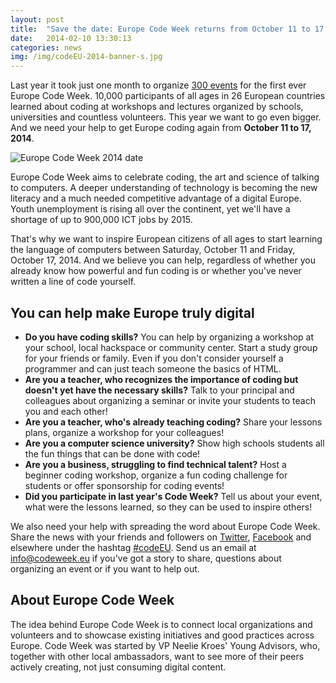 ```yaml
---
layout: post
title:  "Save the date: Europe Code Week returns from October 11 to 17, 2014"
date:   2014-02-10 13:30:13
categories: news
img: /img/codeEU-2014-banner-s.jpg
---
```


Last year it took just one month to organize [300 events](http://codeweek.eu/news/2013/12/01/europe-code-week-2013-infographic.html) for the first ever Europe Code Week. 10,000 participants of all ages in 26 European countries learned about coding at workshops and lectures organized by schools, universities and countless volunteers. This year we want to go even bigger. And we need your help to get Europe coding again from **October 11 to 17, 2014**.

![Europe Code Week 2014 date](/img/codeEU-2014-banner-s.jpg)

Europe Code Week aims to celebrate coding, the art and science of talking to computers. A deeper understanding of technology is becoming the new literacy and a much needed competitive advantage of a digital Europe. Youth unemployment is rising all over the continent, yet we'll have a shortage of up to 900,000 ICT jobs by 2015. 

That's why we want to inspire European citizens of all ages to start learning the language of computers between Saturday, October 11 and Friday, October 17, 2014. And we believe you can help, regardless of whether you already know how powerful and fun coding is or whether you've never written a line of code yourself.

## You can help make Europe truly digital

- **Do you have coding skills?** You can help by organizing a workshop at your school, local hackspace or community center. Start a study group for your friends or family. Even if you don't consider yourself a programmer and can just teach someone the basics of HTML.
- **Are you a teacher, who recognizes the importance of coding but doesn't yet have the necessary skills?** Talk to your principal and colleagues about organizing a seminar or invite your students to teach you and each other! 
- **Are you a teacher, who's already teaching coding?** Share your lessons plans, organize a workshop for your colleagues!
- **Are you a computer science university?** Show high schools students all the fun things that can be done with code! 
- **Are you a business, struggling to find technical talent?** Host a beginner coding workshop, organize a fun coding challenge for students or offer sponsorship for coding events!
- **Did you participate in last year's Code Week?** Tell us about your event, what were the lessons learned, so they can be used to inspire others!

We also need your help with spreading the word about Europe Code Week. Share the news with your friends and followers on [Twitter](https://twitter.com/CodeWeekEU), [Facebook](https://www.facebook.com/codeEU) and elsewhere under the hashtag [#codeEU](https://twitter.com/search?q=%23codeEU&f=realtime). Send us an email at <a href="mailto:{{ site.contact.email }}">info@codeweek.eu</a> if you've got a story to share, questions about organizing an event or if you want to help out.

## About Europe Code Week

The idea behind Europe Code Week is to connect local organizations and volunteers and to showcase existing initiatives and good practices across Europe. Code Week was started by VP Neelie Kroes' Young Advisors, who, together with other local ambassadors, want to see more of their peers actively creating, not just consuming digital content. 